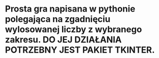 # Prosta gra napisana w pythonie polegająca na zgadnięciu wylosowanej liczby z wybranego zakresu. DO JEJ DZIAŁANIA POTRZEBNY JEST PAKIET TKINTER.
